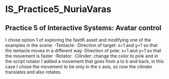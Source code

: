 # IS_Practice5_NuriaVaras
## Practice 5 of Interactive Systems: Avatar control
I chose option 1 of exploring the fastIK asset and modifying one of the examples in the scene.
-Tentacle:
  ·Direction of target: x=1 and y=1 so that the tentacle moves in a different way
  ·Direction of pole: x=1 and y=1 so that the movement is faster
-Rotator: 
  ·Cilinder: change the color to pink and in the script rotator I added a movement that goes from a to b and back, in this case I chose the movement to be only in the x axis, so now the cilinder translates and also rotates. 
